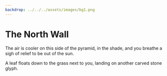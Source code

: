 ```yaml
---
backdrop: ../../../assets/images/bg1.png
---
```


# The North Wall

The air is cooler on this side of the pyramid, in the shade, and you breathe a sigh of relief to be out of the sun.

A leaf floats down to the grass next to you, landing on another carved stone glyph.

<Item id="6" />

<Page url="5" instructions="Another puzzler. Your guidebook provides another clue: '2: Using the Measure parameter, you can measure the speed of this'" action="Walk west" condition="6" />
